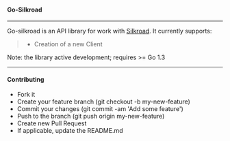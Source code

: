 #### **Go-Silkroad**
-----

Go-silkroad is an API library for work with [Silkroad](opensource.bq.com/). It currently supports:

  > - Creation of a new Client

Note: the library active development; requires >= Go 1.3


----

#### **Contributing**

 - Fork it
 - Create your feature branch (git checkout -b my-new-feature)
 - Commit your changes (git commit -am 'Add some feature')
 - Push to the branch (git push origin my-new-feature)
 - Create new Pull Request
 - If applicable, update the README.md
